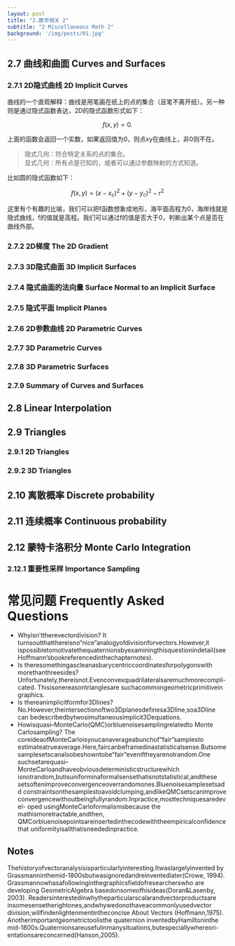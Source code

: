 ```yaml
---
layout: post
title: "2.数学相关 2"
subtitle: "2 Miscellaneous Math 2"
background: '/img/posts/01.jpg'
---
```


## 2.7 曲线和曲面 Curves and Surfaces
### 2.7.1 2D隐式曲线 2D Implicit Curves
曲线的一个直观解释：曲线是用笔画在纸上的点的集合（且笔不离开纸）。另一种则是通过隐式函数表达，2D的隐式函数形式如下：

$$ f(x,y)=0. $$

上面的函数会返回一个实数，如果返回值为0，则点xy在曲线上，非0则不在。

> 隐式几何：符合特定关系的点的集合。<br> 显式几何：所有点是已知的，或者可以通过参数映射的方式知道。

比如圆的隐式函数如下：

$$ f(x,y)=(x-x_c)^2+(y-y_c)^2-r^2 $$

这里有个有趣的比喻，我们可以把f函数想象成地形，海平面高程为0，海岸线就是隐式曲线，f的值就是高程。我们可以通过f的值是否大于0，判断出某个点是否在曲线外部。



### 2.7.2 2D梯度 The 2D Gradient

### 2.7.3 3D隐式曲面 3D Implicit Surfaces

### 2.7.4 隐式曲面的法向量 Surface Normal to an Implicit Surface

### 2.7.5 隐式平面 Implicit Planes

### 2.7.6 2D参数曲线 2D Parametric Curves

### 2.7.7 3D Parametric Curves

### 2.7.8 3D Parametric Surfaces

### 2.7.9 Summary of Curves and Surfaces

## 2.8 Linear Interpolation

## 2.9 Triangles

### 2.9.1 2D Triangles

### 2.9.2 3D Triangles

## 2.10 离散概率 Discrete probability

## 2.11 连续概率 Continuous probability

## 2.12  蒙特卡洛积分 Monte Carlo Integration

### 2.12.1 重要性采样 Importance Sampling

# 常见问题 Frequently Asked Questions
- Whyisn’ttherevectordivision?
It turnsoutthatthereisno“nice”analogyofdivisionforvectors.However,it
ispossibletomotivatethequaternionsbyexaminingthisquestionindetail(see
Hoffmann’sbookreferencedinthechapternotes).
- Is theresomethingascleanasbarycentriccoordinatesforpolygonswith
morethanthreesides?
Unfortunately,thereisnot.Evenconvexquadrilateralsaremuchmorecompli-
cated. Thisisonereasontrianglesare suchacommongeometricprimitivein
graphics.
- Is thereanimplicitformfor3Dlines?
No.However,theintersectionoftwo3Dplanesdefinesa3Dline,soa3Dline
can bedescribedbytwosimultaneousimplicit3Dequations.
- Howisquasi–MonteCarlo(QMC)orbluenoisesamplingrelatedto
Monte Carlosampling?
The coreideaofMonteCarloisyoucanaverageabunchof“fair”samplesto
estimateatrueaverage.Here,faircanbeframedinastatisticalsense.Butsome
samplesetscanalsobeshowntobe“fair”eveniftheyarenotrandom.One
suchsetarequasi–MonteCarloandhaveobviousdeterministicstructurewhich
isnotrandom,butisuniforminaformalsensethatisnotstatistical,andthese
setsoftenimproveconvergenceoverrandomones.Bluenoisesamplesetsadd
constraintsonthesamplestoavoidclumping,andlikeQMCsetscanimprove
convergencewithoutbeingfullyrandom.Inpractice,mosttechniquesaredevel-
oped usingMonteCarloformalismsbecause the mathismoretractable,andthen,
QMCorbluenoisepointsareinsertedinthecodewiththeempiricalconfidence
that uniformityisallthatisneededinpractice.

## Notes
Thehistoryofvectoranalysisisparticularlyinteresting.Itwaslargelyinvented
by Grassmanninthemid-1800sbutwasignoredandreinventedlater(Crowe,
1994). Grassmannowhasafollowinginthegraphicsfieldofresearcherswho
are developing GeometricAlgebra basedonsomeofhisideas(Doran&Lasenby,
2003). Readersinterestedinwhytheparticularscalarandvectorproductsare
insomesensetherightones,andwhywedonothaveacommonlyusedvector
division,willfindenlightenmentintheconcise About Vectors (Hoffmann,1975).
Anotherimportantgeometrictoolisthe quaternion inventedbyHamiltoninthe
mid-1800s.Quaternionsareusefulinmanysituations,butespeciallywhereori-
entationsareconcerned(Hanson,2005).